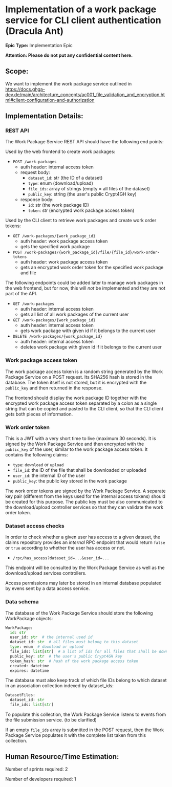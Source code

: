 # Implementation of a work package service for CLI client authentication (Dracula Ant)

**Epic Type:** Implementation Epic
  
**Attention: Please do not put any confidential content here.**

## Scope:

We want to implement the work package service outlined in
https://docs.ghga-dev.de/main/architecture_concepts/ac001_file_validation_and_encryption.html#client-configuration-and-authorization

## Implementation Details:

### REST API

The Work Package Service REST API should have the following end points:

Used by the web frontend to create work packages:

- `POST /work-packages`
  - auth header: internal access token
  - request body:
    - `dataset_id`: str (the ID of a dataset)
    - `type`: enum (download/upload)
    - `file_ids`: array of strings  (empty = all files of the dataset)
    - `public_key`: string (the user's public Crypt4GH key)
  - response body:
    - `id`: str (the work package ID)
    - `token`: str (encrypted work package access token)

Used by the CLI client to retrieve work packages and create work order tokens:

- `GET /work-packages/{work_package_id}`
  - auth header: work package access token
  - gets the specified work package
- `POST /work-packages/{work_package_id}/file/{file_id}/work-order-tokens`
  - auth header: work package access token
  - gets an encrypted work order token for the specified work package and file

The following endpoints could be added later to manage work packages in the web frontend,
but for now, this will *not* be implemented and they are not part of the API.

- `GET /work-packages`
  - auth header: internal access token
  - gets all list of all work packages of the current user
- `GET /work-packages/{work_package_id}`
  - auth header: internal access token
  - gets work package with given id if it belongs to the current user
- `DELETE /work-packages/{work_package_id}`
  - auth header: internal access token
  - deletes work package with given id if it belongs to the current user


### Work package access token

The work package access token is a random string generated by the Work Package Service on a POST request. Its SHA256 hash is stored in the database. The token itself is not stored, but it is encrypted with the `public_key` and then returned in the response.

The frontend should display the work package ID together with the encrypted work package access token separated by a colon as a single string that can be copied and pasted to the CLI client, so that the CLI client gets both pieces of information.

### Work order token

This is a JWT with a very short time to live (maximum 30 seconds). It is signed by the Work Package Service and then encrypted with the `public_key` of the user, similar to the work package access token. It contains the following claims:

- `type`: `download` or `upload`
- `file_id`: the ID of the file that shall be downloaded or uploaded
- `user_id`: the internal ID of the user
- `public_key`: the public key stored in the work package

The work order tokens are signed by the Work Package Service. A separate key pair (different from the keys used for the internal access tokens) should be created for this purpose. The public key must be also communicated to the download/upload controller services so that they can validate the work order token.

### Dataset access checks

In order to check whether a given user has access to a given dataset, the claims repository provides an *internal* RPC endpoint that would return `false` or `true` according to whether the user has access or not.
- `/rpc/has_access?dataset_id=...&user_id=...`

This endpoint will be consulted by the Work Package Service as well as the download/upload services controllers.

Access permissions may later be stored in an internal database populated by evens sent by a data access service.

### Data schema

The database of the Work Package Service should store the following WorkPackage objects:

```python
WorkPackage:
  id: str
  user_id: str  # the internal used id
  dataset_id: str  # all files must belong to this dataset
  type: enum  # download or upload
  file_ids: list[str]  # a list of ids for all files that shall be downloaded or uploaded
  public_key: str  # the user's public Crypt4GH key
  token_hash: str  # hash of the work package access token
  created: datetime
  expires: datetime
```

The database must also keep track of which file IDs belong to which dataset in an association collection indexed by dataset_ids:

```python
DatasetFiles:
  dataset_id: str
  file_ids: list[str]
```

To populate this collection, the Work Package Service listens to events from the file submission service. (to be clarified)

If an empty `file_ids` array is submitted in the POST request, then the Work Package Service populates it with the complete list taken from this collection.

## Human Resource/Time Estimation:

Number of sprints required: 2

Number of developers required: 1
